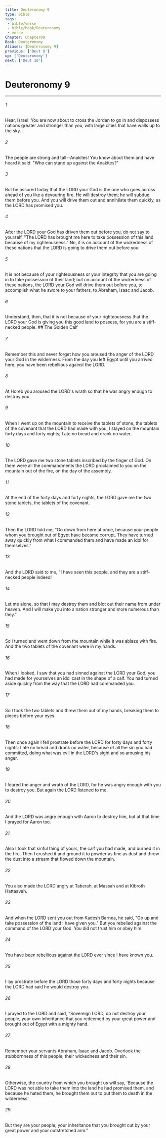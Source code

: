 ```yaml
---
title: Deuteronomy 9
type: Bible
tags:
 - bible/verse
 - bible/book/Deuteronomy
 - verse
Chapter: Chapter09
Book: Deuteronomy
Aliases: [Deuteronomy 9]
previous: ['Deut 8']
up: ['Deuteronomy']
next: ['Deut 10']
---
```

# Deuteronomy 9

***


###### 1 
Hear, Israel: You are now about to cross the Jordan to go in and dispossess nations greater and stronger than you, with large cities that have walls up to the sky. 

###### 2 
The people are strong and tall--Anakites! You know about them and have heard it said: "Who can stand up against the Anakites?" 

###### 3 
But be assured today that the LORD your God is the one who goes across ahead of you like a devouring fire. He will destroy them; he will subdue them before you. And you will drive them out and annihilate them quickly, as the LORD has promised you. 

###### 4 
After the LORD your God has driven them out before you, do not say to yourself, "The LORD has brought me here to take possession of this land because of my righteousness." No, it is on account of the wickedness of these nations that the LORD is going to drive them out before you. 

###### 5 
It is not because of your righteousness or your integrity that you are going in to take possession of their land; but on account of the wickedness of these nations, the LORD your God will drive them out before you, to accomplish what he swore to your fathers, to Abraham, Isaac and Jacob. 

###### 6 
Understand, then, that it is not because of your righteousness that the LORD your God is giving you this good land to possess, for you are a stiff-necked people. ## The Golden Calf 

###### 7 
Remember this and never forget how you aroused the anger of the LORD your God in the wilderness. From the day you left Egypt until you arrived here, you have been rebellious against the LORD. 

###### 8 
At Horeb you aroused the LORD's wrath so that he was angry enough to destroy you. 

###### 9 
When I went up on the mountain to receive the tablets of stone, the tablets of the covenant that the LORD had made with you, I stayed on the mountain forty days and forty nights; I ate no bread and drank no water. 

###### 10 
The LORD gave me two stone tablets inscribed by the finger of God. On them were all the commandments the LORD proclaimed to you on the mountain out of the fire, on the day of the assembly. 

###### 11 
At the end of the forty days and forty nights, the LORD gave me the two stone tablets, the tablets of the covenant. 

###### 12 
Then the LORD told me, "Go down from here at once, because your people whom you brought out of Egypt have become corrupt. They have turned away quickly from what I commanded them and have made an idol for themselves." 

###### 13 
And the LORD said to me, "I have seen this people, and they are a stiff-necked people indeed! 

###### 14 
Let me alone, so that I may destroy them and blot out their name from under heaven. And I will make you into a nation stronger and more numerous than they." 

###### 15 
So I turned and went down from the mountain while it was ablaze with fire. And the two tablets of the covenant were in my hands. 

###### 16 
When I looked, I saw that you had sinned against the LORD your God; you had made for yourselves an idol cast in the shape of a calf. You had turned aside quickly from the way that the LORD had commanded you. 

###### 17 
So I took the two tablets and threw them out of my hands, breaking them to pieces before your eyes. 

###### 18 
Then once again I fell prostrate before the LORD for forty days and forty nights; I ate no bread and drank no water, because of all the sin you had committed, doing what was evil in the LORD's sight and so arousing his anger. 

###### 19 
I feared the anger and wrath of the LORD, for he was angry enough with you to destroy you. But again the LORD listened to me. 

###### 20 
And the LORD was angry enough with Aaron to destroy him, but at that time I prayed for Aaron too. 

###### 21 
Also I took that sinful thing of yours, the calf you had made, and burned it in the fire. Then I crushed it and ground it to powder as fine as dust and threw the dust into a stream that flowed down the mountain. 

###### 22 
You also made the LORD angry at Taberah, at Massah and at Kibroth Hattaavah. 

###### 23 
And when the LORD sent you out from Kadesh Barnea, he said, "Go up and take possession of the land I have given you." But you rebelled against the command of the LORD your God. You did not trust him or obey him. 

###### 24 
You have been rebellious against the LORD ever since I have known you. 

###### 25 
I lay prostrate before the LORD those forty days and forty nights because the LORD had said he would destroy you. 

###### 26 
I prayed to the LORD and said, "Sovereign LORD, do not destroy your people, your own inheritance that you redeemed by your great power and brought out of Egypt with a mighty hand. 

###### 27 
Remember your servants Abraham, Isaac and Jacob. Overlook the stubbornness of this people, their wickedness and their sin. 

###### 28 
Otherwise, the country from which you brought us will say, 'Because the LORD was not able to take them into the land he had promised them, and because he hated them, he brought them out to put them to death in the wilderness.' 

###### 29 
But they are your people, your inheritance that you brought out by your great power and your outstretched arm." 
